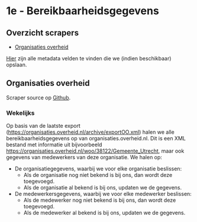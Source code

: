 # 1e - Bereikbaarheidsgegevens

## Overzicht scrapers
- [Organisaties overheid](https://organisaties.overheid.nl/woo)

[Hier](../SPEC%20MetadataSchema/README.md) zijn alle metadata velden te vinden die we (indien beschikbaar) opslaan.

## Organisaties overheid

Scraper source op [Github](https://github.com/wooverheid/WooScrapers/tree/main/Bereikbaarheidsgegevens).

### Wekelijks

Op basis van de laatste export (https://organisaties.overheid.nl/archive/exportOO.xml) halen we alle bereikbaarheidsgegevens op van organisaties.overheid.nl. Dit is een XML bestand met informatie uit bijvoorbeeld https://organisaties.overheid.nl/woo/38122/Gemeente_Utrecht, maar ook gegevens van medewerkers van deze organisatie. We halen op:
- De organisatiegegevens, waarbij we voor elke organisatie beslissen:
    - Als de organisatie nog niet bekend is bij ons, dan wordt deze toegevoegd.
    - Als de organisatie al bekend is bij ons, updaten we de gegevens. 
- De medewerkersgegevens, waarbij we voor elke medewerker beslissen:
    - Als de medewerker nog niet bekend is bij ons, dan wordt deze toegevoegd.
    - Als de medewerker al bekend is bij ons, updaten we de gegevens.
